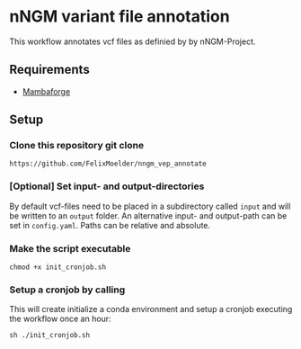 # nNGM variant file annotation

This workflow annotates vcf files as definied by by nNGM-Project.


## Requirements

* [Mambaforge](https://github.com/conda-forge/miniforge/releases/latest/download/Mambaforge-Linux-x86_64.sh)

## Setup

### Clone this repository git clone
`https://github.com/FelixMoelder/nngm_vep_annotate`

### [Optional] Set input- and output-directories

By default vcf-files need to be placed in a subdirectory called `input` and will be written to an `output` folder.
An alternative input- and output-path can be set in `config.yaml`. Paths can be relative and absolute.

### Make the script executable
`chmod +x init_cronjob.sh`

### Setup a cronjob by calling
This will create initialize a conda environment and setup a cronjob executing the workflow once an hour:

`sh ./init_cronjob.sh`


